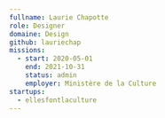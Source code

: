 ```yaml
---
fullname: Laurie Chapotte
role: Designer 
domaine: Design
github: lauriechap
missions:
  - start: 2020-05-01
    end: 2021-10-31
    status: admin
    employer: Ministère de la Culture
startups:
  - ellesfontlaculture
---
```



